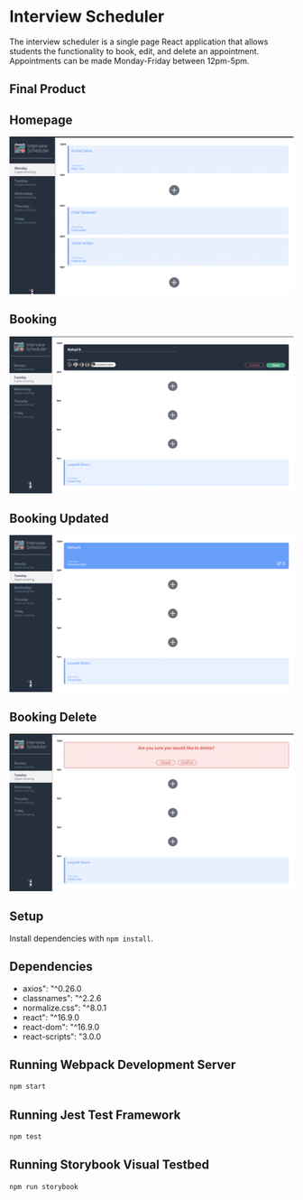 # Interview Scheduler

The interview scheduler is a single page React application that allows students the functionality to book, edit, and delete an appointment. Appointments can be made Monday-Friday between 12pm-5pm. 

## Final Product

## Homepage
!["Screenshot of Homepage"](https://github.com/BoNeZ4Lyfe/scheduler/blob/master/docs/homepage.png?raw=true)

## Booking
!["Screenshot of Booking"](https://github.com/BoNeZ4Lyfe/scheduler/blob/master/docs/booking.png?raw=true)

## Booking Updated
!["Screenshot of Booking Updated"](https://github.com/BoNeZ4Lyfe/scheduler/blob/master/docs/booking-update.png?raw=true)

## Booking Delete
!["Screenshot of Delete"](https://github.com/BoNeZ4Lyfe/scheduler/blob/master/docs/delete.png?raw=true)


## Setup

Install dependencies with `npm install`.

## Dependencies

- axios": "^0.26.0
- classnames": "^2.2.6
- normalize.css": "^8.0.1
- react": "^16.9.0
- react-dom": "^16.9.0
- react-scripts": "3.0.0


## Running Webpack Development Server

```sh
npm start
```

## Running Jest Test Framework

```sh
npm test
```

## Running Storybook Visual Testbed

```sh
npm run storybook
```

